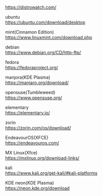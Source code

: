 https://distrowatch.com/
<br>

ubuntu  
https://ubuntu.com/download/desktop  

mint(Cinnamon Edition)  
https://www.linuxmint.com/download.php  

debian  
https://www.debian.org/CD/http-ftp/  

fedora  
https://fedoraproject.org/  

manjora(KDE Plasma)  
https://manjaro.org/download/  

opensuse(Tumbleweed)  
https://www.opensuse.org/  

elementary  
https://elementary.io/  

zorin  
https://zorin.com/os/download/  

EndeavourOS(XFCE)  
https://endeavouros.com/  

MX Linux(Xfce)  
https://mxlinux.org/download-links/  

kali  
https://www.kali.org/get-kali/#kali-platforms  

KDE neon(KDE Plasma)  
https://neon.kde.org/download  














